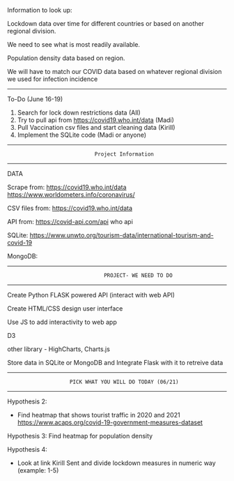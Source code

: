 Information to look up:

Lockdown data over time for different countries or based on another regional division. 

We need to see what is most readily available.

Population density data based on region. 

We will have to match our COVID data based on whatever regional division we used for infection incidence

--------------------------------------------------------------------------------------

To-Do (June 16-19)
1.	Search for lock down restrictions data (All)
2.	Try to pull api from https://covid19.who.int/data (Madi)
3.	Pull Vaccination csv files and start cleaning data (Kirill)
4.	Implement the SQLite code  (Madi or anyone)



--------------------------------------------------------------------------------------
                                Project Information  
--------------------------------------------------------------------------------------


DATA

Scrape from:
https://covid19.who.int/data
https://www.worldometers.info/coronavirus/


CSV files from:
https://covid19.who.int/data


API from:
https://covid-api.com/api
who api


SQLite:
https://www.unwto.org/tourism-data/international-tourism-and-covid-19

MongoDB:


--------------------------------------------------------------------------------------
                                   PROJECT- WE NEED TO DO
--------------------------------------------------------------------------------------

Create Python FLASK powered API (interact with web API) 

Create HTML/CSS design user interface

Use JS to add interactivity to web app

D3

other library - HighCharts, Charts.js

Store data in SQLite or MongoDB and Integrate Flask with it to retreive data



--------------------------------------------------------------------------------------
                        PICK WHAT YOU WILL DO TODAY (06/21)
--------------------------------------------------------------------------------------
Hypothesis 2:
- Find heatmap that shows tourist traffic in 2020 and 2021 
https://www.acaps.org/covid-19-government-measures-dataset

Hypothesis 3:
Find heatmap for population density 

Hypothesis 4:
- Look at link Kirill Sent and divide lockdown measures in numeric way (example: 1-5)








